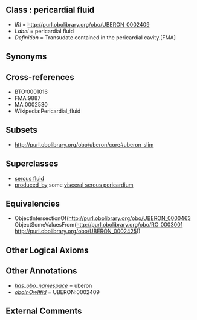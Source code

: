 
## Class : pericardial fluid

 * *IRI* = http://purl.obolibrary.org/obo/UBERON_0002409
 * *Label* = pericardial fluid
 * *Definition* = Transudate contained in the pericardial cavity.[FMA]

## Synonyms


## Cross-references

 * BTO:0001016
 * FMA:9887
 * MA:0002530
 * Wikipedia:Pericardial_fluid

## Subsets

 * http://purl.obolibrary.org/obo/uberon/core#uberon_slim

## Superclasses

 * [serous fluid](../../UBERON/94/UBERON_0007794.md)
 * [produced_by](../../RO/01/RO_0003001.md) some [visceral serous pericardium](../../UBERON/25/UBERON_0002425.md)

## Equivalencies

 * ObjectIntersectionOf(<http://purl.obolibrary.org/obo/UBERON_0000463> ObjectSomeValuesFrom(<http://purl.obolibrary.org/obo/RO_0003001> <http://purl.obolibrary.org/obo/UBERON_0002425>))

## Other Logical Axioms


## Other Annotations

 * *[has_obo_namespace](../../ce/oboInOwl#hasOBONamespace.md)* = uberon
 * *[oboInOwl#id](../../id/oboInOwl#id.md)* = UBERON:0002409

## External Comments

